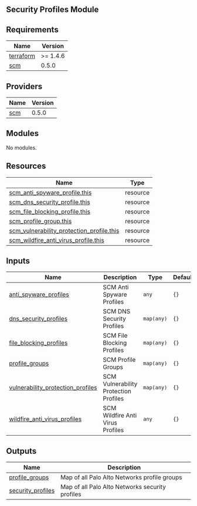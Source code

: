 ## Security Profiles Module

<!-- BEGINNING OF PRE-COMMIT-TERRAFORM DOCS HOOK -->
## Requirements

| Name | Version |
|------|---------|
| <a name="requirement_terraform"></a> [terraform](#requirement\_terraform) | >= 1.4.6 |
| <a name="requirement_scm"></a> [scm](#requirement\_scm) | 0.5.0 |

## Providers

| Name | Version |
|------|---------|
| <a name="provider_scm"></a> [scm](#provider\_scm) | 0.5.0 |

## Modules

No modules.

## Resources

| Name | Type |
|------|------|
| [scm_anti_spyware_profile.this](https://registry.terraform.io/providers/PaloAltoNetworks/scm/0.5.0/docs/resources/anti_spyware_profile) | resource |
| [scm_dns_security_profile.this](https://registry.terraform.io/providers/PaloAltoNetworks/scm/0.5.0/docs/resources/dns_security_profile) | resource |
| [scm_file_blocking_profile.this](https://registry.terraform.io/providers/PaloAltoNetworks/scm/0.5.0/docs/resources/file_blocking_profile) | resource |
| [scm_profile_group.this](https://registry.terraform.io/providers/PaloAltoNetworks/scm/0.5.0/docs/resources/profile_group) | resource |
| [scm_vulnerability_protection_profile.this](https://registry.terraform.io/providers/PaloAltoNetworks/scm/0.5.0/docs/resources/vulnerability_protection_profile) | resource |
| [scm_wildfire_anti_virus_profile.this](https://registry.terraform.io/providers/PaloAltoNetworks/scm/0.5.0/docs/resources/wildfire_anti_virus_profile) | resource |

## Inputs

| Name | Description | Type | Default | Required |
|------|-------------|------|---------|:--------:|
| <a name="input_anti_spyware_profiles"></a> [anti\_spyware\_profiles](#input\_anti\_spyware\_profiles) | SCM Anti Spyware Profiles | `any` | `{}` | no |
| <a name="input_dns_security_profiles"></a> [dns\_security\_profiles](#input\_dns\_security\_profiles) | SCM DNS Security Profiles | `map(any)` | `{}` | no |
| <a name="input_file_blocking_profiles"></a> [file\_blocking\_profiles](#input\_file\_blocking\_profiles) | SCM File Blocking Profiles | `map(any)` | `{}` | no |
| <a name="input_profile_groups"></a> [profile\_groups](#input\_profile\_groups) | SCM Profile Groups | `map(any)` | `{}` | no |
| <a name="input_vulnerability_protection_profiles"></a> [vulnerability\_protection\_profiles](#input\_vulnerability\_protection\_profiles) | SCM Vulnerability Protection Profiles | `map(any)` | `{}` | no |
| <a name="input_wildfire_anti_virus_profiles"></a> [wildfire\_anti\_virus\_profiles](#input\_wildfire\_anti\_virus\_profiles) | SCM Wildfire Anti Virus Profiles | `any` | `{}` | no |

## Outputs

| Name | Description |
|------|-------------|
| <a name="output_profile_groups"></a> [profile\_groups](#output\_profile\_groups) | Map of all Palo Alto Networks profile groups |
| <a name="output_security_profiles"></a> [security\_profiles](#output\_security\_profiles) | Map of all Palo Alto Networks security profiles |
<!-- END OF PRE-COMMIT-TERRAFORM DOCS HOOK -->